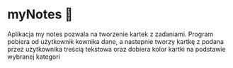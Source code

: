 # myNotes 📝 
Aplikacja my notes pozwala na tworzenie kartek z zadaniami.
Program pobiera od użytkownik kownika dane, a nastepnie tworzy kartkę 
z podana przez użytkownika treścią tekstowa oraz dobiera kolor kartki na podstawie wybranej kategori
